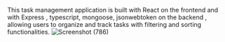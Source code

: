 This task management application is built with React on the frontend
and with Express , typescript, mongoose, jsonwebtoken on the backend
, allowing users to organize and track tasks with filtering and sorting functionalities.
![Screenshot (786)](https://github.com/user-attachments/assets/d0c9eac5-fe64-4c7c-a465-1b5f992f9267)
